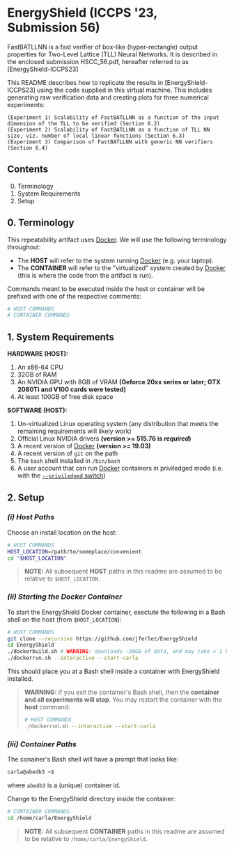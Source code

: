 # EnergyShield (ICCPS '23, Submission 56)

FastBATLLNN is a fast verifier of box-like (hyper-rectangle) output properties for Two-Level Lattice (TLL) Neural Networks. It is described in the enclosed submission HSCC_56.pdf, hereafter referred to as [EnergyShield-ICCPS23]

This README describes how to replicate the results in [EnergyShield-ICCPS23] using the code supplied in this virtual machine. This includes generating raw verification data and creating plots for three numerical experiments:

	(Experiment 1) Scalability of FastBATLLNN as a function of the input dimension of the TLL to be verified (Section 6.2)
	(Experiment 2) Scalability of FastBATLLNN as a function of TLL NN size, viz. number of local linear functions (Section 6.3)
	(Experiment 3) Comparison of FastBATLLNN with generic NN verifiers (Section 6.4)


## Contents

0. Terminology
1. System Requirements
2. Setup

## 0. Terminology

This repeatability artifact uses [Docker](https://docker.com). We will use the following terminology throughout:

* The **HOST** will refer to the system running [Docker](https://docker.com) (e.g. your laptop).
* The **CONTAINER** will refer to the "virtualized" system created by [Docker](https://docker.com) (this is where the code from the artifact is run).

Commands meant to be executed inside the host or container will be prefixed with one of the respective comments:

```Bash
# HOST COMMANDS
# CONTAINER COMMANDS
```

## 1. System Requirements

**HARDWARE (HOST):**

1. An x86-64 CPU
2. 32GB of RAM
3. An NVIDIA GPU with 8GB of VRAM **(Geforce 20xx series or later; GTX 2080Ti and V100 cards were tested)**
4. At least 100GB of free disk space

**SOFTWARE (HOST):**

1. Un-virtualized Linux operating system (any distribution that meets the remaining requirements will likely work)
2. Official Linux NVIDIA drivers **(version >= 515.76 is _required_)**
3. A recent version of [Docker](https://docker.com) **(version >= 19.03)**
4. A recent version of `git` on the path
5. The `bash` shell installed in `/bin/bash`
6. A user account that can run [Docker](https://docker.com) containers in priviledged mode (i.e. with the [`--priviledged` switch](https://docs.docker.com/engine/reference/run/#runtime-privilege-and-linux-capabilities))


## 2. Setup

### _(i) Host Paths_

Choose an install location on the host:

```Bash
# HOST COMMANDS
HOST_LOCATION=/path/to/someplace/convenient
cd "$HOST_LOCATION"
```

> **NOTE:** All subsequent **HOST** paths in this readme are assumed to be relative to `$HOST_LOCATION`.

### _(ii) Starting the Docker Container_

To start the EnergyShield Docker container, exectute the following in a Bash shell on the host (from `$HOST_LOCATION`):

```Bash
# HOST COMMANDS
git clone --recursive https://github.com/jferlez/EnergyShield
cd EnergyShield
./dockerbuild.sh # WARNING: downloads ~30GB of data, and may take > 1 hour!
./dockerrun.sh --interactive --start-carla
```
This should place you at a Bash shell inside a container with EnergyShield installed.

> **WARNING:** if you exit the container's Bash shell, then the **container and all experiments will stop**. You may restart the container with the **host** command:
> ```Bash
> # HOST COMMANDS
> ./dockerrun.sh --interactive --start-carla
> ```

### _(iii) Container Paths_

The conainer's Bash shell will have a prompt that looks like:

```Bash
carla@abedb3 ~$ 
```
where `abedb3` is a (unique) container id.

Change to the EnergyShield directory inside the container:
```Bash
# CONTAINER COMMANDS
cd /home/carla/EnergyShield
```
> **NOTE:** All subsequent **CONTAINER** paths in this readme are assumed to be relative to `/home/carla/EnergyShield`.